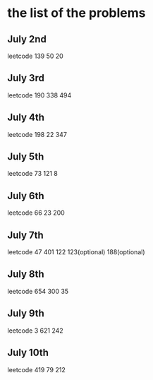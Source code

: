 # the list of the problems
## July 2nd
leetcode 139 50 20  

## July 3rd  
leetcode 190 338 494  

## July 4th
leetcode 198 22 347  

## July 5th
leetcode 73 121 8  

## July 6th
leetcode 66 23 200  

## July 7th
leetcode 47 401 122 123(optional) 188(optional)

## July 8th
leetcode 654 300 35

## July 9th
leetcode 3 621 242  

## July 10th
leetcode 419 79 212
